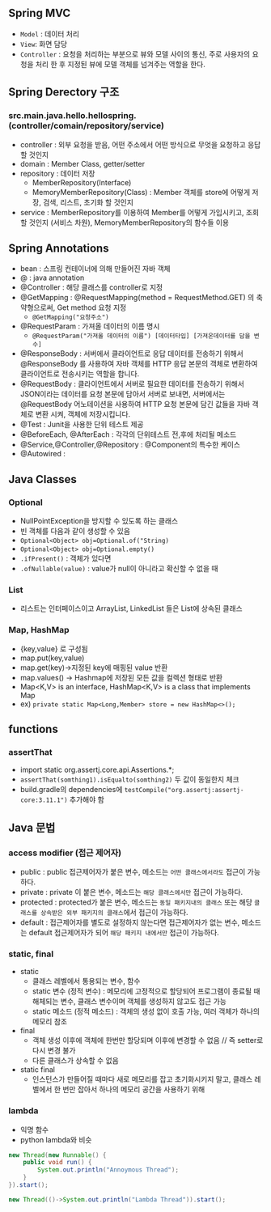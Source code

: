 
## Spring MVC 
- `Model` : 데이터 처리
- `View`: 화면 담당
- `Controller` : 요청을 처리하는 부분으로 뷰와 모델 사이의 통신, 주로 사용자의 요청을 처리 한 후 지정된 뷰에 모델 객체를 넘겨주는 역할을 한다.

## Spring Derectory 구조
### src.main.java.hello.hellospring.(controller/comain/repository/service)
- controller : 외부 요청을 받음, 어떤 주소에서 어떤 방식으로 무엇을 요청하고 응답할 것인지
- domain : Member Class, getter/setter
- repository : 데이터 저장
    - MemberRepository(Interface)
    - MemoryMemberRepository(Class) : Member 객체를 store에 어떻게 저장, 검색, 리스트, 초기화 할 것인지
- service : MemberRepository를 이용하여 Member를 어떻게 가입시키고, 조회할 것인지 (서비스 차원), MemoryMemberRepository의 함수들 이용


                                      
## Spring Annotations
- bean : 스프링 컨테이너에 의해 만들어진 자바 객체
- @ : java annotation 
- @Controller : 해당 클래스를 controller로 지정
- @GetMapping : @RequestMapping(method = RequestMethod.GET) 의 축약형으로써, Get method 요청 지정
    - `@GetMapping("요청주소")`
- @RequestParam : 가져올 데이터의 이름 명시
    - `@RequestParam("가져올 데이터의 이름") [데이터타입] [가져온데이터를 담을 변수]`
- @ResponseBody : 서버에서 클라이언트로 응답 데이터를 전송하기 위해서 @ResponseBody 를 사용하여 자바 객체를 HTTP 응답 본문의 객체로 변환하여 클라이언트로 전송시키는 역할을 합니다.
- @RequestBody : 클라이언트에서 서버로 필요한 데이터를 전송하기 위해서 JSON이라는 데이터를 요청 본문에 담아서 서버로 보내면, 서버에서는 @RequestBody 어노테이션을 사용하여 HTTP 요청 본문에 담긴 값들을 자바 객체로 변환 시켜, 객체에 저장시킵니다.
- @Test : Junit을 사용한 단위 테스트 제공
- @BeforeEach, @AfterEach : 각각의 단위테스트 전,후에 처리될 메소드
- @Service,@Controller,@Repository : @Component의 특수한 케이스
- @Autowired : 

## Java Classes
### Optional
- NullPointException을 방지할 수 있도록 하는 클래스
- 빈 객체를 다음과 같이 생성할 수 있음
- `Optional<Object> obj=Optional.of("String)`
- `Optional<Object> obj=Optional.empty()`
- `.ifPresent()` : 객체가 있다면
- `.ofNullable(value)` : value가 null이 아니라고 확신할 수 없을 때

### List
- 리스트는 인터페이스이고 ArrayList, LinkedList 들은 List에 상속된 클래스

### Map, HashMap
- {key,value} 로 구성됨
- map.put(key,value)
- map.get(key)->지정된 key에 매핑된 value 반환
- map.values() -> Hashmap에 저장된 모든 값을 컬렉션 형태로 반환
- Map<K,V> is an interface, HashMap<K,V> is a class that implements Map
- ex) `private static Map<Long,Member> store = new HashMap<>();`


## functions
### assertThat
- import static org.assertj.core.api.Assertions.*;
- `assertThat(somthing1).isEqualto(somthing2)` 두 값이 동일한지 체크
- build.gradle의 dependencies에 `testCompile("org.assertj:assertj-core:3.11.1")` 추가해야 함

## Java 문법
### access modifier (접근 제어자)
- public : public 접근제어자가 붙은 변수, 메소드는 `어떤 클래스에서라도` 접근이 가능하다.
- private :  private 이 붙은 변수, 메소드는 `해당 클래스에서만` 접근이 가능하다.
- protected : protected가 붙은 변수, 메소드는 `동일 패키지내의 클래스` 또는 해당 `클래스를 상속받은 외부 패키지의 클래스`에서 접근이 가능하다.
- default : 접근제어자를 별도로 설정하지 않는다면 접근제어자가 없는 변수, 메소드는 default 접근제어자가 되어 `해당 패키지 내에서만` 접근이 가능하다.
### static, final
- static
    - 클래스 레벨에서 통용되는 변수, 함수
    - static 변수 (정적 변수) : 메모리에 고정적으로 할당되어 프로그램이 종료될 때 해체되는 변수, 클래스 변수이며 객체를 생성하지 않고도 접근 가능
    - static 메소드 (정적 메소드) : 객체의 생성 없이 호출 가능, 여러 객체가 하나의 메모리 참조   
- final
    - 객체 생성 이후에 객체에 한번만 할당되며 이후에 변경할 수 없음 // 즉 setter로 다시 변경 불가
    - 다른 클래스가 상속할 수 없음
- static final
    - 인스턴스가 만들어질 때마다 새로 메모리를 잡고 초기화시키지 말고, 클래스 레벨에서 한 번만 잡아서 하나의 메모리 공간을 사용하기 위해

### lambda
- 익명 함수
- python lambda와 비슷
```java
new Thread(new Runnable() { 
    public void run() {
        System.out.println("Annoymous Thread");
    }
}).start();
```
```java
new Thread(()->System.out.println("Lambda Thread")).start();
```